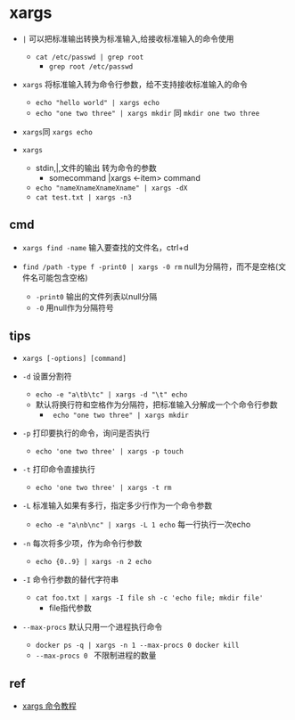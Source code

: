# xargs

+ `|` 可以把标准输出转换为标准输入,给接收标准输入的命令使用
    + `cat /etc/passwd | grep root`
        +  `grep root /etc/passwd`

+ `xargs` 将标准输入转为命令行参数，给不支持接收标准输入的命令
    + `echo "hello world" | xargs echo`
    + `echo "one two three" | xargs mkdir` 同 `mkdir one two three`


+ `xargs`同 `xargs echo`

+ `xargs`
    + stdin,|,文件的输出 转为命令的参数
        + somecommand |xargs <-item>  command
    + `echo "nameXnameXnameXname" | xargs -dX`
    + `cat test.txt | xargs -n3`

## cmd
+ `xargs find -name` 输入要查找的文件名，ctrl+d

+ `find /path -type f -print0 | xargs -0 rm` null为分隔符，而不是空格(文件名可能包含空格)
    + `-print0` 输出的文件列表以null分隔
    + `-0` 用null作为分隔符号

## tips

+ `xargs [-options] [command]`



+ `-d` 设置分割符
    + `echo -e "a\tb\tc" | xargs -d "\t" echo`
    + 默认将换行符和空格作为分隔符，把标准输入分解成一个个命令行参数
        + ` echo "one two three" | xargs mkdir`

+ `-p` 打印要执行的命令，询问是否执行
    + `echo 'one two three' | xargs -p touch`

+ `-t` 打印命令直接执行
    + `echo 'one two three' | xargs -t rm`


+ `-L` 标准输入如果有多行，指定多少行作为一个命令参数
    + `echo -e "a\nb\nc" | xargs -L 1 echo` 每一行执行一次echo

+ `-n` 每次将多少项，作为命令行参数
    + `echo {0..9} | xargs -n 2 echo`

+ `-I` 命令行参数的替代字符串
    + `cat foo.txt | xargs -I file sh -c 'echo file; mkdir file'`
        + file指代参数

+ `--max-procs` 默认只用一个进程执行命令
    + `docker ps -q | xargs -n 1 --max-procs 0 docker kill`
    + `--max-procs 0 ` 不限制进程的数量

## ref

+ [xargs 命令教程](https://www.ruanyifeng.com/blog/2019/08/xargs-tutorial.html)